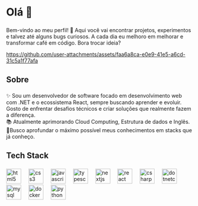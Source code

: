 <h1 align="left">Olá 👋</h1>

###

<p align="left">Bem-vindo ao meu perfil! 🚀 Aqui você vai encontrar projetos, experimentos e talvez até alguns bugs curiosos. A cada dia eu melhoro em melhorar e transformar café em código. Bora trocar ideia?</p>


https://github.com/user-attachments/assets/faa6a8ca-e0e9-41e5-a6cd-31c5a1f77afa


###

<h2 align="left">Sobre</h2>

###

<p align="left">✨ Sou um desenvolvedor de software focado em desenvolvimento web com .NET e o ecossistema React, sempre buscando aprender e evoluir. Gosto de enfrentar desafios técnicos e criar soluções que realmente fazem a diferença.<br>📚 Atualmente aprimorando Cloud Computing, Estrutura de dados e Inglês.<br>🎯Busco aprofundar o máximo possível meus conhecimentos em stacks que já conheço.</p>

###

<h2 align="left">Tech Stack</h2>

###

<div align="left">
  <img src="https://cdn.jsdelivr.net/gh/devicons/devicon/icons/html5/html5-original.svg" height="40" alt="html5 logo"  />
  <img width="12" />
  <img src="https://cdn.jsdelivr.net/gh/devicons/devicon/icons/css3/css3-original.svg" height="40" alt="css3 logo"  />
  <img width="12" />
  <img src="https://cdn.jsdelivr.net/gh/devicons/devicon/icons/javascript/javascript-original.svg" height="40" alt="javascript logo"  />
  <img width="12" />
  <img src="https://cdn.jsdelivr.net/gh/devicons/devicon/icons/typescript/typescript-original.svg" height="40" alt="typescript logo"  />
  <img width="12" />
  <img src="https://cdn.jsdelivr.net/gh/devicons/devicon/icons/nextjs/nextjs-original.svg" height="40" alt="nextjs logo"  />
  <img width="12" />
  <img src="https://cdn.jsdelivr.net/gh/devicons/devicon/icons/react/react-original.svg" height="40" alt="react logo"  />
  <img width="12" />
  <img src="https://cdn.jsdelivr.net/gh/devicons/devicon/icons/csharp/csharp-original.svg" height="40" alt="csharp logo"  />
  <img width="12" />
  <img src="https://cdn.jsdelivr.net/gh/devicons/devicon/icons/dotnetcore/dotnetcore-original.svg" height="40" alt="dotnetcore logo"  />
  <img width="12" />
  <img src="https://cdn.jsdelivr.net/gh/devicons/devicon/icons/mysql/mysql-original.svg" height="40" alt="mysql logo"  />
  <img width="12" />
  <img src="https://cdn.jsdelivr.net/gh/devicons/devicon/icons/docker/docker-original.svg" height="40" alt="docker logo"  />
  <img width="12" />
  <img src="https://cdn.jsdelivr.net/gh/devicons/devicon/icons/python/python-original.svg" height="40" alt="python logo"  />
</div>

###
